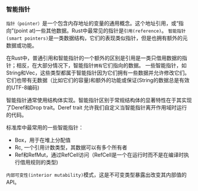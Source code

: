 ### 智能指针
`指针（pointer）`是一个包含内存地址的变量的通用概念。这个地址引用，或“指向”(point at)一些其他数据。Rust中最常见的指针是`引用(reference)`。
`智能指针(smart pointers)`是一类数据结构，它们的表现类似指针，但是也拥有额外的元数据或功能。

在Rust中，普通引用和智能指针的一个额外的区别是引用是一类只借用数据的指针；相反，在大部分情况下，智能指针`拥有`它们指向的数据。
一些智能指针，如String和Vec<T>，这些类型都属于智能指针因为它们拥有一些数据并允许修改它们。它们也带有无数据（比如它们的容量)和额外的功能或保证(String的数据总是有效的UTF-8编码)

智能指针通常使用结构体实现。智能指针区别于常规结构体的显著特性在于其实现了Deref和Drop trait。Deref trait 允许我们自定义当智能指针离开作用域时运行的代码。

标准库中最常用的一些智能指针：
* Box<T>，用于在堆上分配值
* Rc<T>, 一个引用计数类型，其数据可以有多个所有者
* Ref<T>和RefMut<T>，通过RefCell<T>访问（RefCell<T>是一个在运行时而不是在编译时执行借用规则的类型)

`内部可变性(interior mutability)`模式，这是不可变类型暴露出改变其内部值的API。
